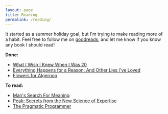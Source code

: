 ```yaml
---
layout: page
title: Reading
permalink: /reading/
---
```


It started as a summer holiday goal, but I'm trying to make reading more of a habit. Feel free to follow me on [goodreads](https://www.goodreads.com/user/show/72251923-ahmad-izzan), and let me know if you know any book I should read!

**Done:**
- [What I Wish I Knew When I Was 20](https://www.goodreads.com/book/show/6081261-what-i-wish-i-knew-when-i-was-20)
- [Everything Happens for a Reason: And Other Lies I've Loved](https://www.goodreads.com/book/show/35133923-everything-happens-for-a-reason?ac=1&from_search=true)
- [Flowers for Algernon](https://www.goodreads.com/book/show/36576608-flowers-for-algernon)

**To read:**
- [Man's Search For Meaning](https://www.goodreads.com/book/show/4069.Man_s_Search_for_Meaning?ac=1&from_search=true)
- [Peak: Secrets from the New Science of Expertise](https://www.goodreads.com/book/show/26312997-peak?ac=1&from_search=true)
- [The Pragmatic Programmer](https://www.goodreads.com/book/show/4099.The_Pragmatic_Programmer?ac=1&from_search=true)